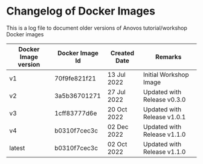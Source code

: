 # Changelog of Docker Images

This is a log file to document older versions of Anovos tutorial/workshop Docker images

| Docker Image version        	| Docker Image Id   	| Created Date  	| Remarks  			|
|-------------------------------|-----------------------|-----------------------|-------------------------------|
| v1            		| 70f9fe821f21       	| 13 Jul 2022       	| Initial Workshop Image    	|
| v2          			| 3a5b36701271 		| 27 Jul 2022 		| Updated with Release v0.3.0	|
| v3            		| 1cff83777d6e   	| 20 Oct 2022    	| Updated with Release v1.0.1	|
| v4                            | b0310f7cec3c		| 02 Dec 2022           | Updated with Release v1.1.0   |
| latest            		| b0310f7cec3c 		| 02 Oct 2022    	| Updated with Release v1.1.0	|
